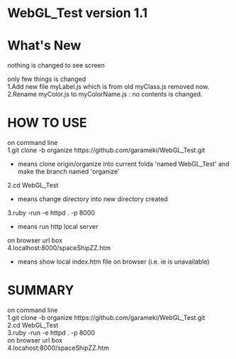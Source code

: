 WebGL_Test version 1.1  
======================  
  
What's New  
===========  
nothing is changed to see screen  
  
only few things is changed  
1.Add new file myLabel.js which is from old myClass.js removed now.  
2.Rename myColor.js to myColorName.js : no contents is changed.  


HOW TO USE
==========
 
on command line  
1.git clone -b organize https://<span></span>github.com/garameki/WebGL_Test.git  
  - means clone origin/organize into current folda 'named WebGL_Test' and make the branch named 'organize'
  
2.cd WebGL_Test   
  - means change directory into new directory created
  
3.ruby -run -e httpd . -p 8000  
  - means run http local server
  
  on browser url box  
4.localhost:8000/spaceShipZZ.htm  
 - means show local index.htm file on browser (i.e. ie is unavailable)
  
  SUMMARY
  ========
  
on command line  
 1.git clone -b organize https://<span></span>github.com/garameki/WebGL_Test.git  
 2.cd WebGL_Test  
 3.ruby -run -e httpd . -p 8000  
on browser url box  
 4.locahost:8000/spaceShipZZ.htm  
 
  
